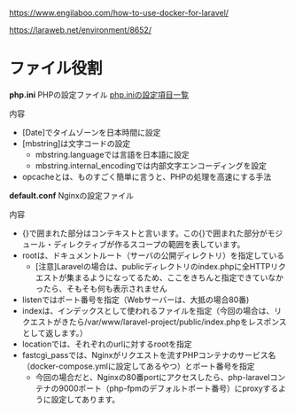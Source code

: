https://www.engilaboo.com/how-to-use-docker-for-laravel/


https://laraweb.net/environment/8652/


# ファイル役割
**php.ini**
PHPの設定ファイル
[php.iniの設定項目一覧](https://www.xfree.ne.jp/manual/man_server_phpini_setting_item.php)

内容
- [Date]でタイムゾーンを日本時間に設定
- [mbstring]は文字コードの設定
    - mbstring.languageでは言語を日本語に設定
    - mbstring.internal_encodingでは内部文字エンコーディングを設定
- opcacheとは、ものすごく簡単に言うと、PHPの処理を高速にする手法


**default.conf**
Nginxの設定ファイル

内容
- {}で囲まれた部分はコンテキストと言います。この{}で囲まれた部分がモジュール・ディレクティブが作るスコープの範囲を表しています。
- rootは、ドキュメントルート（サーバの公開ディレクトリ）を指定している
    - [注意]Laravelの場合は、publicディレクトリのindex.phpに全HTTPリクエストが集まるようになってるため、ここをきちんと指定できていなかったら、そもそも何も表示されません  
- listenではポート番号を指定（Webサーバーは、大抵の場合80番)
- indexは、インデックスとして使われるファイルを指定（今回の場合は、リクエストがきたら/var/www/laravel-project/public/index.phpをレスポンスとして返します。）
- locationでは、それぞれのurlに対するrootを指定
- fastcgi_passでは、Nginxがリクエストを流すPHPコンテナのサービス名（docker-compose.ymlに設定してあるやつ）とポート番号を指定
    - 今回の場合だと、Nginxの80番portにアクセスしたら、php-laravelコンテナの9000ポート（php-fpmのデフォルトポート番号）にproxyするように設定してあります。

